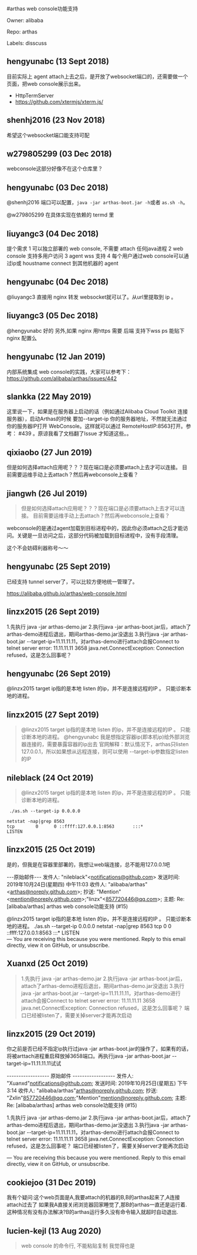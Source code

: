 #arthas web console功能支持

Owner: alibaba

Repo: arthas

Labels: disscuss 

## hengyunabc (13 Sept 2018)

目前实际上 agent attach上去之后，是开放了websocket端口的，还需要做一个页面，把web console展示出来。

* HttpTermServer
* https://github.com/xtermjs/xterm.js/ 

## shenhj2016 (23 Nov 2018)

希望这个websocket端口能支持可配

## w279805299 (03 Dec 2018)

webconsole这部分好像不在这个仓库里？

## hengyunabc (03 Dec 2018)

@shenhj2016 端口可以配置，`java -jar arthas-boot.jar -h`或者 `as.sh -h`。

@w279805299 在具体实现在依赖的 termd 里

## liuyangc3 (04 Dec 2018)

提个需求
1 可以独立部署的 web console, 不需要 attach 任何java进程
2 web console 支持多用户访问
3 agent wss 支持
4 每个用户通过web console可以通过ip或 houstname connect 到其他机器的 agent


## hengyunabc (04 Dec 2018)

@liuyangc3 直接用 nginx 转发 websocket就可以了。从url里提取到 ip 。

## liuyangc3 (05 Dec 2018)

@hengyunabc  好的
另外,如果 nginx 用https 需要 后端 支持下wss 
ps 能贴下 nginx 配置么



## hengyunabc (12 Jan 2019)

内部系统集成 web console的实践，大家可以参考下： https://github.com/alibaba/arthas/issues/442

## slankka (22 May 2019)

这里说一下，如果是在服务器上启动的话（例如通过Alibaba Cloud Toolkit 连接服务器），启动Arthas的时候 要加--target-ip 你的服务器地址，不然就无法通过你的服务器IP打开 WebConsole。这样就可以通过 RemoteHostIP:8563打开。参考： #439 。原谅我看了文档翻了Issue 才知道这些。。

## qixiaobo (27 Jun 2019)

但是如何选择attach应用呢？？？现在端口是必须要attach上去才可以连接。
目前需要运维手动上去attach？然后再webconsole上查看？

## jiangwh (26 Jul 2019)

> 但是如何选择attach应用呢？？？现在端口是必须要attach上去才可以连接。
> 目前需要运维手动上去attach？然后再webconsole上查看？

webconsole的是通过agent加载到目标进程中的，因此你必须attach之后才能访问。关键是一旦访问之后，这部分代码被加载到目标进程中，没有手段清理。

这个不会妨碍利器称号～～ 

## hengyunabc (25 Sept 2019)

已经支持 tunnel server了，可以比较方便地统一管理了。 

https://alibaba.github.io/arthas/web-console.html

## linzx2015 (26 Sept 2019)

1.先执行 java -jar arthas-demo.jar
2.执行java -jar arthas-boot.jar后，attach了arthas-demo进程后退出，期间arthas-demo.jar没退出
3.执行java -jar arthas-boot.jar --target-ip=11.11.11.11，对arthas-demo进行attach会报Connect to telnet server error: 11.11.11.11 3658
java.net.ConnectException: Connection refused，这是怎么回事呢？

## hengyunabc (26 Sept 2019)

@linzx2015 target ip指的是本地 listen 的ip，并不是连接远程的IP 。 只能诊断本地的进程。

## linzx2015 (27 Sept 2019)

> @linzx2015 target ip指的是本地 listen 的ip，并不是连接远程的IP 。 只能诊断本地的进程。
@hengyunabc 我是想指定容器ip(即本机ip)给外部浏览器连接的，需要暴露容器的ip出去
官网解释：默认情况下，arthas只listen 127.0.0.1，所以如果想从远程连接，则可以使用 --target-ip参数指定listen的IP

## nileblack (24 Oct 2019)

> @linzx2015 target ip指的是本地 listen 的ip，并不是连接远程的IP 。 只能诊断本地的进程。
```
 ./as.sh --target-ip 0.0.0.0
```
```
netstat -nap|grep 8563
tcp        0      0 ::ffff:127.0.0.1:8563       :::*                        LISTEN 
```

## linzx2015 (25 Oct 2019)

是的，但我是在容器里部署的，我想让web端连接，总不能用127.0.0.1吧



---原始邮件---
发件人: "nileblack"<notifications@github.com&gt;
发送时间: 2019年10月24日(星期四) 中午11:03
收件人: "alibaba/arthas"<arthas@noreply.github.com&gt;;
抄送: "Mention"<mention@noreply.github.com&gt;;"linzx"<857720446@qq.com&gt;;
主题: Re: [alibaba/arthas] arthas web console功能支持 (#15)


 
@linzx2015 target ip指的是本地 listen 的ip，并不是连接远程的IP 。 只能诊断本地的进程。
   ./as.sh --target-ip 0.0.0.0  netstat -nap|grep 8563 tcp        0      0 ::ffff:127.0.0.1:8563       :::*                        LISTEN   
—
You are receiving this because you were mentioned.
Reply to this email directly, view it on GitHub, or unsubscribe.

## Xuanxd (25 Oct 2019)

> 1.先执行 java -jar arthas-demo.jar
> 2.执行java -jar arthas-boot.jar后，attach了arthas-demo进程后退出，期间arthas-demo.jar没退出
> 3.执行java -jar arthas-boot.jar --target-ip=11.11.11.11，对arthas-demo进行attach会报Connect to telnet server error: 11.11.11.11 3658
> java.net.ConnectException: Connection refused，这是怎么回事呢？
端口已经被listen了，需要关掉server才能再次启动

## linzx2015 (29 Oct 2019)

你之前是否已经不指定ip执行过java -jar arthas-boot.jar的操作了，如果有的话，将被arttach进程重启释放掉3658端口。再执行java -jar arthas-boot.jar --target-ip=11.11.11.11试试


------------------ 原始邮件 ------------------
发件人: "Xuanxd"<notifications@github.com>;
发送时间: 2019年10月25日(星期五) 下午3:14
收件人: "alibaba/arthas"<arthas@noreply.github.com>;
抄送: "Zxlin"<857720446@qq.com>;"Mention"<mention@noreply.github.com>;
主题: Re: [alibaba/arthas] arthas web console功能支持 (#15)



 
1.先执行 java -jar arthas-demo.jar
 2.执行java -jar arthas-boot.jar后，attach了arthas-demo进程后退出，期间arthas-demo.jar没退出
 3.执行java -jar arthas-boot.jar --target-ip=11.11.11.11，对arthas-demo进行attach会报Connect to telnet server error: 11.11.11.11 3658
 java.net.ConnectException: Connection refused，这是怎么回事呢？
 端口已经被listen了，需要关掉server才能再次启动
  
—
You are receiving this because you were mentioned.
Reply to this email directly, view it on GitHub, or unsubscribe.

## cookiejoo (31 Dec 2019)

我有个疑问:这个web页面是A,我要attach的机器的B,B的arthas起来了,A连接attach过去了
如果我A直接关闭浏览器回家睡觉了,那B的arthas一直还是运行着.
这种情况有没有办法解决?B的arthas运行多久没有命令输入就超时自动退出.

## lucien-kejl (13 Aug 2020)

> web console 的命令行, 不能粘贴复制
我觉得也是

